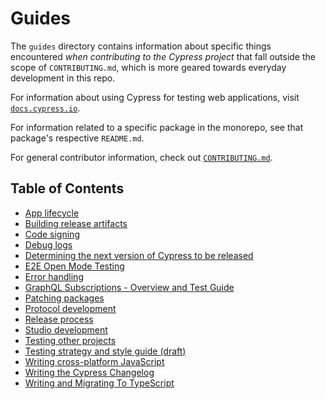 # Guides

The `guides` directory contains information about specific things encountered *when contributing to the Cypress project* that fall outside the scope of `CONTRIBUTING.md`, which is more geared towards everyday development in this repo.

For information about using Cypress for testing web applications, visit [`docs.cypress.io`](https://docs.cypress.io).

For information related to a specific package in the monorepo, see that package's respective `README.md`.

For general contributor information, check out [`CONTRIBUTING.md`](../CONTRIBUTING.md).

## Table of Contents

* [App lifecycle](./app-lifecycle.md)
* [Building release artifacts](./building-release-artifacts.md)
* [Code signing](./code-signing.md)
* [Debug logs](./debug-logs.md)
* [Determining the next version of Cypress to be released](./next-version.md)
* [E2E Open Mode Testing](./e2e-open-testing.md)
* [Error handling](./error-handling.md)
* [GraphQL Subscriptions - Overview and Test Guide](./graphql-subscriptions.md)
* [Patching packages](./patch-package.md)
* [Protocol development](./protocol-development.md)
* [Release process](./release-process.md)
* [Studio development](./studio-development.md)
* [Testing other projects](./testing-other-projects.md)
* [Testing strategy and style guide (draft)](./testing-strategy-and-styleguide.md)
* [Writing cross-platform JavaScript](./writing-cross-platform-javascript.md)
* [Writing the Cypress Changelog](./writing-the-cypress-changelog.md)
* [Writing and Migrating To TypeScript](./typescript.md)
